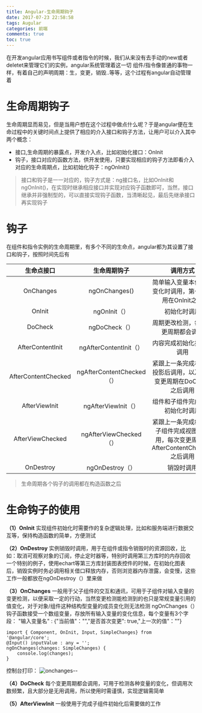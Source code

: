 ```yaml
---
title: Angular-生命周期钩子
date: 2017-07-23 22:58:58
tags: Augular
categories: 前端
comments: true
toc: true
---
```


在开发angular应用书写组件或者指令的时候，我们从来没有去手动的new或者deletet来管理它们的实例，angular系统管理着这一切
组件/指令像普通的事物一样，有着自己的声明周期：生，变更，销毁..等等，这个过程有angular自动管理着
<!--more-->

# 生命周期钩子
生命周期显而易见，但是当用户想在这个过程中做点什么呢？于是angular便在生命过程中的关键时间点上提供了相应的介入接口和钩子方法，让用户可以介入其中
两个概念：
- 接口,生命周期的暴露点，开发介入点，比如初始化接口：OnInit
- 钩子，接口对应的函数方法，供开发使用，只要实现相应的钩子方法即看介入对应的生命周期点，比如初始化钩子：ngOnInit()

> 接口和钩子是一一对应的，钩子方式是：ng接口名，比如OnInit和ngOnInit()，在实现时继承相应接口并实现对应钩子函数即可，当然，接口继承并非强制型的，可以直接实现钩子函数，当清晰起见，最后先继承接口再实现钩子

# 钩子
在组件和指令实例的生命周期里，有多个不同的生命点，angular都为其设置了接口和钩子，按照时间先后有

| 生命点接口 | 生命周期钩子 | 调用方式 |
| :------: |:---------------:| :-----:|
| OnChanges| ngOnChanges() | 简单输入变量本值发生变化时调用，第一次调用在OnInit之前 |
| OnInit | ngOnInit（）| 初始化时调用 |
| DoCheck | ngDoCheck（）| 周期更改检测，每次变更周期都会调用 |
| AfterContentInit | ngAfterContentInit（）| 内容完成初始化投影后调用 |
| AfterContentChecked | ngAfterContentChecked（）| 紧跟上一条完成初始化投影后调用，以及每次变更周期在DoCheck之后调用 |
| AfterViewInit | ngAfterViewInit（）| 组件和子组件完成视图初始化时调用 |
| AfterViewChecked | ngAfterViewChecked（）| 紧跟上一条完成组件和子组件完成视图后调用，每次变更周期在AfterContentChecked之后调用 |
| OnDestroy | ngOnDestroy（）| 销毁时调用 |

> 生命周期各个钩子的调用都在构造函数之后

# 生命钩子的使用
**（1）OnInit**
实现组件初始化时需要作的复杂逻辑处理，比如和服务端进行数据交互等，保持构造函数的简单，方便测试

**（2）OnDestroy**
实例销毁时调用，用于在组件或指令销毁时的资源回收，比如：取消可观察对象的订阅，停止定时器等，特别时调用第三方库时的内存回收
一个特别的例子，使用echart等第三方库封装图表控件的时候，在初始化图表后，销毁实例时务必调用相关借口释放内存，否则浏览器内存泄露，会变慢，这些工作一般都放在ngOnDestroy（）里来做

**（3）OnChanges**
一般用于父子组件的交互和通讯，可用于子组件对输入变量的变更检测，以便采取一定的行动，当然变更检测能检测到的也只是常规变量引用的值变化，对于对象/组件这种结构型变量的成员变化则无法检测
ngOnChanges（）钩子函数接受一个数组变量，存放所有输入变量的变化信息，每个变量有3个字段：
"输入变量名" : {"当前值"："","是否首次变更": true,"上一次的值"：""}

    import { Component, OnInit, Input, SimpleChanges} from '@angular/core';
    @Input() inputValue : any = '';
    ngOnChanges(changes: SimpleChanges) {
        console.log(changes);
    }
控制台打印：
![onchanges--](/images/onchanges.png)

**（4）DoCheck**
每个变更周期都会调用，可用于检测各种变量的变化，但调用次数频繁，且大部分是无用调用，所以使用时需谨慎，实现逻辑需简单

**（5）AfterViewInit**
一般使用于完成子组件初始化后需要做的工作
